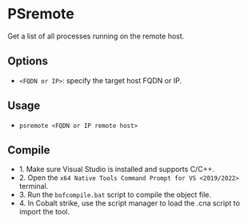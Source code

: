 # PSremote
Get a list of all processes running on the remote host.

## Options
* `<FQDN or IP>`: specify the target host FQDN or IP. 

## Usage
* `psremote <FQDN or IP remote host>`

## Compile
- 1\. Make sure Visual Studio is installed and supports C/C++.
- 2\. Open the `x64 Native Tools Command Prompt for VS <2019/2022>` terminal.
- 3\. Run the `bofcompile.bat` script to compile the object file. 
- 4\. In Cobalt strike, use the script manager to load the .cna script to import the tool. 
